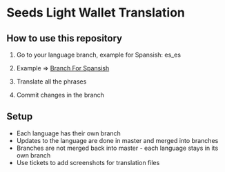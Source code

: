 # Seeds Light Wallet Translation

## How to use this repository

1. Go to your language branch, example for Spansish:
es_es 

2. Example =>  [Branch For Spansish](https://github.com/JoinSEEDS/wallet_translation/tree/es_es)

3. Translate all the phrases

4. Commit changes in the branch

## Setup

 * Each language has their own branch
 * Updates to the language are done in master and merged into branches
 * Branches are not merged back into master - each language stays in its own branch
 * Use tickets to add screenshots for translation files


